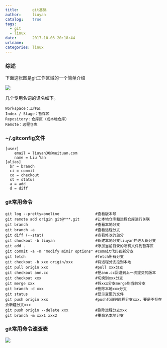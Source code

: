 ```yaml
---
title:      git基础
author:     liuyan
catalog:    true
tags:
  - git
  - linux
date:       2017-10-03 20:18:44
urlname:
categories: linux
---
```


###  综述
下面这张图是git工作区域的一个简单介绍

![](git.jgp)

几个专用名词的译名如下。

    Workspace：工作区
    Index / Stage：暂存区
    Repository：仓库区（或本地仓库）
    Remote：远程仓库

<!-- more -->

### ~/.gitconfig文件

```shell
[user]
    email = liuyan30@meituan.com
    name = Liu Yan
[alias]
  br = branch
  ci = commit
  co = checkout
  st = status
  a = add
  d = diff
```

### git常用命令

```shell
git log --pretty=oneline                #查看版本号
git remote add origin git@***.git       #让本地仓库和远程仓库进行关联
git branch                              #查看本地分支
git branch -a                           #查看远程分支
git diff (--stat)                       #查看修改的部分
git chockout -b liuyan                  #新建本地分支liuyan并进入新分支
git add .                               #添加当前目录的所有文件到暂存区
git commit -a -m "modify mimir options" #commit代码到新分支
git fetch                               #fetch所有分支
git checkout -b xxx origin/xxx          #将远程分支拉到本地
git pull origin xxx                     #pull xxx分支
git checkout ann.cc                     #把ann.cc回退到上一次提交的版本
git checkout xxx                        #切换到xxx分支
git merge xxx                           #将xxx分支merge到当前分支
git branch -d xxx                       #删除本地xxx分支
git status                              #显示变更的文件
git push origin xxx                     #push代码到远程分支xxx，要是不存在会新建分支xxx
git push origin --delete xxx            #删除远程分支xxx
git branch -m xxx1 xxx2                 #重命名本地分支
```

### git常用命令速查表

![](git常用命令速查表.jpg)
